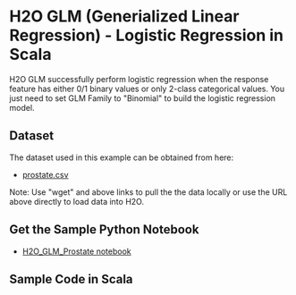 # H2O GLM (Generialized Linear Regression) - Logistic Regression in Scala # 

H2O GLM successfully perform logistic regression when the response feature has either 0/1 binary values or only 2-class categorical values. You just need to set GLM Family to "Binomial" to build the logistic regression model. 

## Dataset ##
The dataset used in this example can be obtained from here:
 - [prostate.csv](https://raw.githubusercontent.com/Avkash/mldl/master/data/prostate.csv)

Note: Use "wget" and above links to pull the the data locally or use the URL above directly to load data into H2O.

## Get the Sample Python Notebook ##
  - [H2O_GLM_Prostate notebook](https://github.com/Avkash/mldl/blob/master/notebook/h2o/H2O-GLM-Prosate-Logistic-Regression.ipynb)
  
## Sample Code in Scala ##
